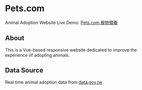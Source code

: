 # Pets.com

Animal Adoption Website
 Live Demo: [Pets.com 寵物領養](https://pets.netlify.com/)


## About 
 This is a Vue-based responsive website dedicated to improve the experience of adopting animals. 

## Data Source
 Real time animal adoption data from [data.gov.tw](https://data.gov.tw/dataset/85903)
